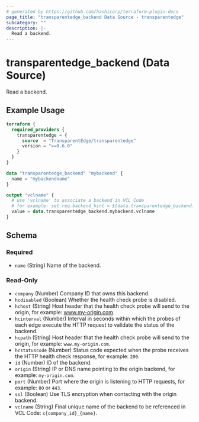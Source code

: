 ```yaml
---
# generated by https://github.com/hashicorp/terraform-plugin-docs
page_title: "transparentedge_backend Data Source - transparentedge"
subcategory: ""
description: |-
  Read a backend.
---
```


# transparentedge_backend (Data Source)

Read a backend.

## Example Usage

```terraform
terraform {
  required_providers {
    transparentedge = {
      source  = "TransparentEdge/transparentedge"
      version = ">=0.6.0"
    }
  }
}

data "transparentedge_backend" "mybackend" {
  name = "mybackendname"
}

output "vclname" {
  # use 'vclname' to associate a backend in VCL Code
  # for example: set req.backend_hint = ${data.transparentedge_backend.mybackend.vclname}.backend();
  value = data.transparentedge_backend.mybackend.vclname
}
```

<!-- schema generated by tfplugindocs -->
## Schema

### Required

- `name` (String) Name of the backend.

### Read-Only

- `company` (Number) Company ID that owns this backend.
- `hcdisabled` (Boolean) Whether the health check probe is disabled.
- `hchost` (String) Host header that the health check probe will send to the origin, for example: www.my-origin.com.
- `hcinterval` (Number) Interval in seconds within which the probes of each edge execute the HTTP request to validate the status of the backend.
- `hcpath` (String) Host header that the health check probe will send to the origin, for example: `www.my-origin.com`.
- `hcstatuscode` (Number) Status code expected when the probe receives the HTTP health check response, for example: `200`.
- `id` (Number) ID of the backend.
- `origin` (String) IP or DNS name pointing to the origin backend, for example: `my-origin.com`.
- `port` (Number) Port where the origin is listening to HTTP requests, for example: `80` or `443`.
- `ssl` (Boolean) Use TLS encryption when contacting with the origin backend.
- `vclname` (String) Final unique name of the backend to be referenced in VCL Code: `c{company_id}_{name}`.
